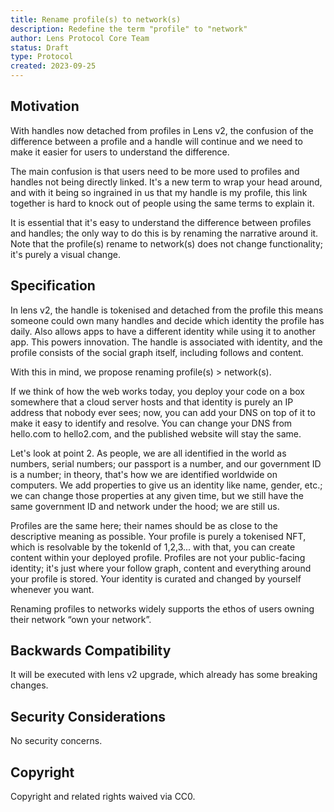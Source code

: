 ```yaml
---
title: Rename profile(s) to network(s)
description: Redefine the term "profile" to "network"
author: Lens Protocol Core Team
status: Draft
type: Protocol
created: 2023-09-25
---
```


## Motivation

With handles now detached from profiles in Lens v2, the confusion of the difference between a profile and a handle will continue and we need to make it easier for users to understand the difference.

The main confusion is that users need to be more used to profiles and handles not being directly linked. It's a new term to wrap your head around, and with it being so ingrained in us that my handle is my profile, this link together is hard to knock out of people using the same terms to explain it.

It is essential that it's easy to understand the difference between profiles and handles; the only way to do this is by renaming the narrative around it. Note that the profile(s) rename to network(s) does not change functionality; it's purely a visual change.

## Specification

In lens v2, the handle is tokenised and detached from the profile this means someone could own many handles and decide which identity the profile has daily. Also allows apps to have a different identity while using it to another app. This powers innovation. The handle is associated with identity, and the profile consists of the social graph itself, including follows and content.

With this in mind, we propose renaming profile(s) > network(s).

If we think of how the web works today, you deploy your code on a box somewhere that a cloud server hosts and that identity is purely an IP address that nobody ever sees; now, you can add your DNS on top of it to make it easy to identify and resolve. You can change your DNS from hello.com to hello2.com, and the published website will stay the same.

Let's look at point 2. As people, we are all identified in the world as numbers, serial numbers; our passport is a number, and our government ID is a number; in theory, that's how we are identified worldwide on computers. We add properties to give us an identity like name, gender, etc.; we can change those properties at any given time, but we still have the same government ID and network under the hood; we are still us.

Profiles are the same here; their names should be as close to the descriptive meaning as possible. Your profile is purely a tokenised NFT, which is resolvable by the tokenId of 1,2,3... with that, you can create content within your deployed profile. Profiles are not your public-facing identity; it's just where your follow graph, content and everything around your profile is stored. Your identity is curated and changed by yourself whenever you want.

Renaming profiles to networks widely supports the ethos of users owning their network “own your network”.

## Backwards Compatibility

It will be executed with lens v2 upgrade, which already has some breaking changes.

## Security Considerations

No security concerns.

## Copyright

Copyright and related rights waived via CC0.
